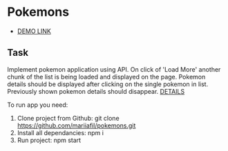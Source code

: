 # Pokemons
- [DEMO LINK](https://mariiafil.github.io/pokemons/)

## Task
Implement pokemon application using API.
On click of 'Load More' another chunk of the list is being loaded and displayed on the page. Pokemon details should be displayed after clicking on the single pokemon in list. Previously shown pokemon details should disappear.
[DETAILS](https://docs.google.com/document/d/1f8ORVRa2ps9dYSv2KuCdhrx6K-CJ-ozRm-AGosAGpbQ/edit)

To run app you need:

1. Clone project from Github: git clone https://github.com/mariiafil/pokemons.git
2. Install all dependancies: npm i
3. Run project: npm start
